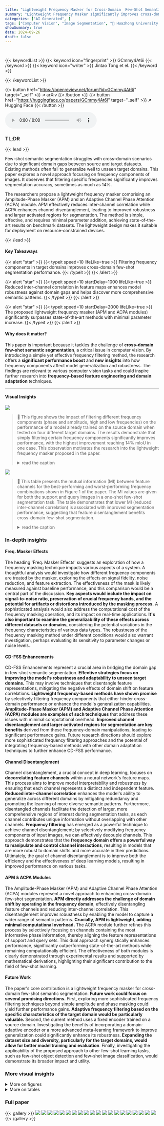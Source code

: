 ```yaml
---
title: "Lightweight Frequency Masker for Cross-Domain  Few-Shot Semantic Segmentation"
summary: "Lightweight Frequency Masker significantly improves cross-domain few-shot semantic segmentation by cleverly filtering frequency components of images, thereby reducing inter-channel correlation and enh..."
categories: ["AI Generated", ]
tags: ["Computer Vision", "Image Segmentation", "🏢 Huazhong University of Science and Technology",]
showSummary: true
date: 2024-09-26
draft: false
---
```


<br>

{{< keywordList >}}
{{< keyword icon="fingerprint" >}} GCmmy4At6i {{< /keyword >}}
{{< keyword icon="writer" >}} Jintao Tong et el. {{< /keyword >}}
 
{{< /keywordList >}}

{{< button href="https://openreview.net/forum?id=GCmmy4At6i" target="_self" >}}
↗ arXiv
{{< /button >}}
{{< button href="https://huggingface.co/papers/GCmmy4At6i" target="_self" >}}
↗ Hugging Face
{{< /button >}}



<audio controls>
    <source src="https://ai-paper-reviewer.com/GCmmy4At6i/podcast.wav" type="audio/wav">
    Your browser does not support the audio element.
</audio>


### TL;DR


{{< lead >}}

Few-shot semantic segmentation struggles with cross-domain scenarios due to significant domain gaps between source and target datasets. Existing methods often fail to generalize well to unseen target domains. This paper explores a novel approach focusing on frequency components of images. It observes that filtering specific frequencies significantly improves segmentation accuracy, sometimes as much as 14%.

The researchers propose a lightweight frequency masker comprising an Amplitude-Phase Masker (APM) and an Adaptive Channel Phase Attention (ACPA) module.  APM effectively reduces inter-channel correlation while ACPA enhances channel disentanglement, leading to improved robustness and larger activated regions for segmentation. The method is simple, effective, and requires minimal parameter addition, achieving state-of-the-art results on benchmark datasets.  The lightweight design makes it suitable for deployment on resource-constrained devices.

{{< /lead >}}


#### Key Takeaways

{{< alert "star" >}}
{{< typeit speed=10 lifeLike=true >}} Filtering frequency components in target domains improves cross-domain few-shot segmentation performance. {{< /typeit >}}
{{< /alert >}}

{{< alert "star" >}}
{{< typeit speed=10 startDelay=1000 lifeLike=true >}} Reduced inter-channel correlation in feature maps enhances model robustness against domain gaps and helps discover more comprehensive semantic patterns. {{< /typeit >}}
{{< /alert >}}

{{< alert "star" >}}
{{< typeit speed=10 startDelay=2000 lifeLike=true >}} The proposed lightweight frequency masker (APM and ACPA modules) significantly surpasses state-of-the-art methods with minimal parameter increase. {{< /typeit >}}
{{< /alert >}}

#### Why does it matter?
This paper is important because it tackles the challenge of **cross-domain few-shot semantic segmentation**, a critical issue in computer vision. By introducing a simple yet effective frequency filtering method, the research offers a **significant performance boost** and **new insights** into how frequency components affect model generalization and robustness.  The findings are relevant to various computer vision tasks and could inspire further research into **frequency-based feature engineering and domain adaptation** techniques.

------
#### Visual Insights



![](https://ai-paper-reviewer.com/GCmmy4At6i/figures_1_1.jpg)

> 🔼 This figure shows the impact of filtering different frequency components (phase and amplitude, high and low frequencies) on the performance of a model already trained on the source domain when tested on four different target domains.  The results demonstrate that simply filtering certain frequency components significantly improves performance, with the highest improvement reaching 14% mIoU in one case. This observation motivates the research into the lightweight frequency masker proposed in the paper.
> <details>
> <summary>read the caption</summary>
> Figure 1: For a model already trained on the source domain, we simply filter out different frequency components and plot mIoU against the maintained ones of images. P denotes Phase, A denotes Amplitude, H denotes High Frequency, and L denotes Low Frequency. We can see the performance is significantly improved in most cases compared with the baseline (Ax, Px), even as high as 14% on the Chest X-ray dataset (AL, P₄). In this paper, we delve into this phenomenon for an interpretation, and propose a lightweight frequency masker for efficient cross-domain few-shot segmentation.
> </details>





![](https://ai-paper-reviewer.com/GCmmy4At6i/tables_2_1.jpg)

> 🔼 This table presents the mutual information (MI) between feature channels for the best-performing and worst-performing frequency combinations shown in Figure 1 of the paper.  The MI values are given for both the support and query images in a one-shot few-shot segmentation task.  The table demonstrates that lower MI (reduced inter-channel correlation) is associated with improved segmentation performance, suggesting that feature disentanglement benefits cross-domain few-shot segmentation.
> <details>
> <summary>read the caption</summary>
> Table 1: Mutual information between feature channels for the best and the worst cases in Fig. 1. We find that mutual information (MI) consistently decreases when the performance is improved.
> </details>





### In-depth insights


#### Freq. Masker Effects
The heading 'Freq. Masker Effects' suggests an exploration of how a frequency masking technique impacts various aspects of a system.  A thoughtful analysis would investigate how different frequency components are treated by the masker, exploring the effects on signal fidelity, noise reduction, and feature extraction. The effectiveness of the mask is likely measured against baseline performance, and this comparison would be a central part of the discussion.  **Key aspects would include the impact on signal-to-noise ratio, preservation of crucial frequency bands, and the potential for artifacts or distortions introduced by the masking process.** A sophisticated analysis would also address the computational cost of the frequency masking operation, and its impact on real-time applications.  **It's also important to examine the generalizability of these effects across different datasets or domains**, considering the potential variations in the frequency characteristics of various data types. The robustness of the frequency masking method under different conditions would also warrant investigation, perhaps evaluating its sensitivity to parameter changes or noise levels.

#### CD-FSS Enhancements
CD-FSS Enhancements represent a crucial area in bridging the domain gap in few-shot semantic segmentation.  **Effective strategies focus on improving the model's robustness and adaptability to unseen target domains.**  This may involve techniques that disentangle feature representations, mitigating the negative effects of domain shift on feature correlations.  **Lightweight frequency-based methods have shown promise** by selectively filtering frequency components that either hinder cross-domain performance or enhance the model's generalization capabilities.  **Amplitude-Phase Masker (APM) and Adaptive Channel Phase Attention (ACPA) modules are examples of such techniques** that address these issues with minimal computational overhead.  **Improved channel disentanglement and larger activated regions for segmentation are key benefits** derived from these frequency-domain manipulations, leading to significant performance gains. Future research directions should explore more sophisticated frequency filtering approaches and the potential of integrating frequency-based methods with other domain adaptation techniques to further enhance CD-FSS performance.

#### Channel Disentanglement
Channel disentanglement, a crucial concept in deep learning, focuses on **decorrelating feature channels** within a neural network's feature maps.  This process aims to improve model interpretability and robustness by ensuring that each channel represents a distinct and independent feature.  **Reduced inter-channel correlation** enhances the model's ability to generalize across different domains by mitigating redundancy and promoting the learning of more diverse semantic patterns.  Furthermore, disentangled channels facilitate the detection of larger, more comprehensive regions of interest during segmentation tasks, as each channel contributes unique information without overlapping with other channels.  **Frequency filtering** has emerged as a powerful technique to achieve channel disentanglement; by selectively modifying frequency components of input images, we can effectively decouple channels.  This approach demonstrates that the **frequency domain offers a powerful way to manipulate and control channel interactions**, resulting in models that are more robust to domain shifts and more accurate in their predictions.  Ultimately, the goal of channel disentanglement is to improve both the efficiency and the effectiveness of deep learning models, resulting in improved performance on various tasks.

#### APM & ACPA Modules
The Amplitude-Phase Masker (APM) and Adaptive Channel Phase Attention (ACPA) modules represent a novel approach to enhancing cross-domain few-shot segmentation.  **APM directly addresses the challenge of domain shift by operating in the frequency domain**, effectively disentangling feature channels and reducing inter-channel correlation. This disentanglement improves robustness by enabling the model to capture a wider range of semantic patterns.  **Crucially, APM is lightweight, adding minimal computational overhead.** The ACPA module further refines this process by selectively focusing on channels containing the most informative phase information, thereby aligning the feature representations of support and query sets. This dual approach synergistically enhances performance, significantly outperforming state-of-the-art methods while remaining computationally efficient.  The effectiveness of both modules is clearly demonstrated through experimental results and supported by mathematical derivations, highlighting their significant contribution to the field of few-shot learning.

#### Future Work
The paper's core contribution is a lightweight frequency masker for cross-domain few-shot semantic segmentation.  **Future work could focus on several promising directions.**  First, exploring more sophisticated frequency filtering techniques beyond simple amplitude and phase masking could yield further performance gains.  **Adaptive frequency filtering based on the specific characteristics of the target domain would be particularly valuable.** Second, the current method uses a fixed encoder trained on a source domain. Investigating the benefits of incorporating a domain-adaptive encoder or a more advanced meta-learning framework to improve generalization could significantly enhance its robustness.  **Expanding the dataset size and diversity, particularly for the target domains, would allow for better model training and evaluation**.  Finally, investigating the applicability of the proposed approach to other few-shot learning tasks, such as few-shot object detection and few-shot image classification, would demonstrate its broader impact and utility.


### More visual insights

<details>
<summary>More on figures
</summary>


![](https://ai-paper-reviewer.com/GCmmy4At6i/figures_2_1.jpg)

> 🔼 This figure displays the Mean Magnitude of Channels (MMC) for the best-performing frequency filtering scenario from Figure 1, across four different datasets.  The MMC represents the average magnitude of activation across all channels within the feature maps for each image in the datasets.  The graph plots the MMC values against the channel index. By comparing the MMC curves with and without frequency masking, it demonstrates that for datasets where the masking improved performance, the resulting MMC curve is lower, indicating a more uniform activation across channels after filtering. This uniformity across channels suggests a reduction in channel redundancy and improved generalizability.
> <details>
> <summary>read the caption</summary>
> Figure 2: Mean Magnitude of Channels (MMC) for the best case in Fig. 1 on four target datasets. For domains with improved performance, their curves are lower than the baseline after masking.
> </details>



![](https://ai-paper-reviewer.com/GCmmy4At6i/figures_4_1.jpg)

> 🔼 This figure presents results supporting the paper's claim that filtering frequency components improves performance in cross-domain few-shot segmentation.  Part (a) shows visualizations of feature maps, illustrating that after masking certain frequencies, the model's attention focuses on a larger area, encompassing more object features. Part (b) shows phase difference histograms.  It demonstrates that a high concentration of phase differences around 0 and π (indicating high correlation between channels) is associated with decreased performance on the FSS-1000 dataset but improved performance on the Chest X-ray dataset.
> <details>
> <summary>read the caption</summary>
> Figure 3: (a) After masking certain frequency components, the model's attention regions are enlarged with more patterns encompassed. (b) A higher concentration of phase differences at 0 and π indicates a higher correlation, so that on FSS-1000 the performance drops but on Chest X-ray it increases.
> </details>



![](https://ai-paper-reviewer.com/GCmmy4At6i/figures_5_1.jpg)

> 🔼 This figure illustrates the proposed method's architecture for a one-shot learning scenario. It shows how the feature map is processed through the Amplitude-Phase Masker (APM) and the Adaptive Channel Phase Attention (ACPA) modules. APM filters out negative frequency components adaptively based on the domain, improving feature representation. ACPA selects the most effective features by aligning the feature spaces of the support and query. The comparison module generates affinity maps used by the decoder to generate the final segmentation results.
> <details>
> <summary>read the caption</summary>
> Figure 4: Overview of our method in a 1-shot example. After obtaining the feature map, APM is introduced to adaptively filter certain frequency components based on different domains, facilitating feature disentanglement to achieve more generalizable representations. Additionally, we propose ACPA to encourage the model to focus on more effective features while aligning the feature space of the support and query images. The internal structure of APM and ACPA is highlighted in green.
> </details>



![](https://ai-paper-reviewer.com/GCmmy4At6i/figures_7_1.jpg)

> 🔼 This figure shows qualitative results of the proposed method on four datasets (FSS-1000, Deepglobe, ISIC, and Chest X-ray) for both 1-shot and 5-shot settings. It compares the segmentation results of the proposed method against a baseline method, demonstrating significant improvement in generalization across different domains. The mIoU scores for APM-M are also provided, showing its superiority over the state-of-the-art.
> <details>
> <summary>read the caption</summary>
> Figure 5: Qualitative results of our model. mIoU for the 1-shot and 5-shot settings, respectively. APM-M outperforms the state-of-the-art by 3.97% and 3.19%. Additionally, Figure 5 presents qualitative results of our method in 1-way 1-shot segmentation, highlighting a substantial enhancement in generalization across large domain gaps while maintaining comparable accuracy with similar domain shifts.
> </details>



![](https://ai-paper-reviewer.com/GCmmy4At6i/figures_8_1.jpg)

> 🔼 This figure shows four cumulative distribution function (CDF) plots, one for each of the four target datasets (FSS-1000, Deepglobe, ISIC, and Chest X-ray). Each plot compares the CDF of inter-channel correlations before and after applying the Amplitude-Phase Masker (APM) module.  The plots show that applying the APM consistently shifts the CDF curves to the left. This indicates that the APM effectively reduces the inter-channel correlation in the feature maps, which is a key finding of the paper. The reduction of inter-channel correlation is beneficial because it improves the model's generalizability and allows it to capture more distinct features for semantic segmentation.
> <details>
> <summary>read the caption</summary>
> Figure 6: Cumulative distribution function (CDF) of inter-channel correlations. After passing through APM, the CDF curve shifts to the left, indicating a decrease in inter-channel correlations.
> </details>



![](https://ai-paper-reviewer.com/GCmmy4At6i/figures_8_2.jpg)

> 🔼 This figure shows the effects of frequency masking on the model's attention and phase differences.  Subfigure (a) presents heatmaps visualizing how masking expands the activation regions for the model and encompasses more patterns. Subfigure (b) displays histograms of phase differences between channels. This shows how the masking operation changes inter-channel correlation, leading to improved performance in some domains but decreased performance in others, particularly FSS-1000.
> <details>
> <summary>read the caption</summary>
> Figure 3: (a) After masking certain frequency components, the model's attention regions are enlarged with more patterns encompassed. (b) A higher concentration of phase differences at 0 and π indicates a higher correlation, so that on FSS-1000 the performance drops but on Chest X-ray it increases.
> </details>



![](https://ai-paper-reviewer.com/GCmmy4At6i/figures_14_1.jpg)

> 🔼 This figure shows qualitative results of the proposed method on four different datasets, demonstrating its effectiveness in few-shot semantic segmentation across domains. It compares the model's performance (measured by mean Intersection over Union or mIoU) in 1-shot and 5-shot scenarios, highlighting the superiority of APM-M over the state-of-the-art methods by substantial margins. The visualization clearly showcases the model's ability to generalize well across different domains while preserving reasonable accuracy.
> <details>
> <summary>read the caption</summary>
> Figure 5: Qualitative results of our model. mIoU for the 1-shot and 5-shot settings, respectively. APM-M outperforms the state-of-the-art by 3.97% and 3.19%. Additionally, Figure 5 presents qualitative results of our method in 1-way 1-shot segmentation, highlighting a substantial enhancement in generalization across large domain gaps while maintaining comparable accuracy with similar domain shifts.
> </details>



![](https://ai-paper-reviewer.com/GCmmy4At6i/figures_14_2.jpg)

> 🔼 This figure shows two subfigures. Subfigure (a) visualizes the heatmaps of feature maps to show how the attention regions of the model are expanded after masking certain frequency components. Subfigure (b) shows histograms of phase differences between channels to indicate correlation changes by frequency filtering.  It shows that reduced correlation is linked to better performance, specifically for Chest X-ray but not FSS-1000.  The results validate the mathematical derivation showing how phase differences in the frequency domain relate to channel correlation in the spatial domain.
> <details>
> <summary>read the caption</summary>
> Figure 3: (a) After masking certain frequency components, the model's attention regions are enlarged with more patterns encompassed. (b) A higher concentration of phase differences at 0 and π indicates a higher correlation, so that on FSS-1000 the performance drops but on Chest X-ray it increases.
> </details>



![](https://ai-paper-reviewer.com/GCmmy4At6i/figures_15_1.jpg)

> 🔼 The figure visualizes the frequency components filtered by the Amplitude-Phase Masker (APM) across four different datasets: FSS-1000, Deepglobe, ISIC, and ChestX-ray.  The top row shows the amplitude components, and the bottom row shows the phase components. The center of each image represents low frequencies, while the periphery represents high frequencies. White indicates that the frequency component is allowed to pass through, while black indicates that it is filtered out. The variation in the visualizations across the different datasets highlights how the APM adapts its filtering of frequency components to the specific characteristics of each dataset.
> <details>
> <summary>read the caption</summary>
> Figure 9: The visualization of the frequency components filtered by the masker.
> </details>



</details>




<details>
<summary>More on tables
</summary>


![](https://ai-paper-reviewer.com/GCmmy4At6i/tables_6_1.jpg)
> 🔼 This table presents the mean Intersection over Union (mIoU) scores achieved by various methods on four different cross-domain few-shot segmentation (CD-FSS) benchmark datasets.  The results are shown for both 1-shot and 5-shot scenarios.  The best and second-best performing methods for each dataset and setting are highlighted.  The table also notes that APM-S uses a smaller parameter size than APM-M.
> <details>
> <summary>read the caption</summary>
> Table 2: Mean-IoU of 1-shot and 5-shot results on the CD-FSS benchmark. The best and second-best results are in bold and underlined, respectively. * denotes the model implemented by ourselves. APM-S is an 1 × h × w matrix, while APM-M (more parameters) expands to c × h × w.
> </details>

![](https://ai-paper-reviewer.com/GCmmy4At6i/tables_7_1.jpg)
> 🔼 This table presents the ablation study results on different model variations.  It shows the impact of including the Amplitude-Phase Masker (APM) and the Adaptive Channel Phase Attention (ACPA) modules on the 1-shot and 5-shot segmentation performance.  APM-S and APM-M represent different configurations of the APM module, with APM-M having more parameters. The table demonstrates the incremental performance gains achieved by adding each module.
> <details>
> <summary>read the caption</summary>
> Table 3: Ablation study on various designs
> </details>

![](https://ai-paper-reviewer.com/GCmmy4At6i/tables_7_2.jpg)
> 🔼 This table compares the performance of the proposed method (APM-S) integrated into a transformer-based architecture (FPTrans) against other methods. It shows that integrating APM-S into FPTrans improves performance on the Deepglobe, ISIC, and Chest X-ray datasets and gives a better average performance compared to FPTrans alone.
> <details>
> <summary>read the caption</summary>
> Table 4: APM-S implemented in the transformer architecture.
> </details>

![](https://ai-paper-reviewer.com/GCmmy4At6i/tables_7_3.jpg)
> 🔼 This table compares the performance of the proposed method (ours(APM-M)) against three other methods: a baseline method, a fine-tuned baseline, and a baseline with a mutual information loss added. The performance is measured on four datasets (FSS, Deepglobe, ISIC, Chest) and an average across the datasets.  The results show that the proposed method significantly outperforms the other methods, highlighting its effectiveness in improving segmentation accuracy.
> <details>
> <summary>read the caption</summary>
> Table 5: Compare our method with fine-tuning and spatial domain feature disentangle method.
> </details>

![](https://ai-paper-reviewer.com/GCmmy4At6i/tables_7_4.jpg)
> 🔼 This table presents a detailed breakdown of the ablation study results for various designs of the proposed model, using ResNet-50 as the backbone. It shows the impact of different components (APM-S, APM-M, ACPA) on the 1-shot and 5-shot mIoU performance across four different datasets (FSS-1000, Deepglobe, ISIC, Chest X-ray).  The table provides a quantitative assessment of each module's contribution to the overall performance improvement.
> <details>
> <summary>read the caption</summary>
> Table 10: Detailed ablation study results of various designs (Backbone: ResNet-50).
> </details>

![](https://ai-paper-reviewer.com/GCmmy4At6i/tables_9_1.jpg)
> 🔼 This table presents the mean Intersection over Union (mIoU) scores achieved by various methods on four different datasets for both 1-shot and 5-shot semantic segmentation tasks.  The methods are compared on their performance in a cross-domain few-shot semantic segmentation (CD-FSS) setting.  The best and second-best results are highlighted for each dataset and shot setting.  The table also notes which models were implemented by the authors of the paper and details the size of the Amplitude-Phase Masker (APM) used by their method.
> <details>
> <summary>read the caption</summary>
> Table 2: Mean-IoU of 1-shot and 5-shot results on the CD-FSS benchmark. The best and second-best results are in bold and underlined, respectively. * denotes the model implemented by ourselves. APM-S is an 1 × h × w matrix, while APM-M (more parameters) expands to c × h × w.
> </details>

![](https://ai-paper-reviewer.com/GCmmy4At6i/tables_9_2.jpg)
> 🔼 This table presents the mean Intersection over Union (mIoU) scores achieved by various methods on four different datasets for both 1-shot and 5-shot cross-domain few-shot semantic segmentation tasks.  The methods compared include existing state-of-the-art approaches and the proposed method (with two variants: APM-S and APM-M).  The table highlights the superior performance of the proposed method, especially APM-M, which shows significant improvement across all datasets.
> <details>
> <summary>read the caption</summary>
> Table 2: Mean-IoU of 1-shot and 5-shot results on the CD-FSS benchmark. The best and second-best results are in bold and underlined, respectively. * denotes the model implemented by ourselves. APM-S is an 1 × h × w matrix, while APM-M (more parameters) expands to c × h × w.
> </details>

![](https://ai-paper-reviewer.com/GCmmy4At6i/tables_15_1.jpg)
> 🔼 This table presents the mean Intersection over Union (mIoU) scores achieved by various models on four different datasets for both 1-shot and 5-shot semantic segmentation tasks.  It compares the proposed method (with APM-S and APM-M configurations) against several state-of-the-art (SOTA) cross-domain few-shot segmentation (CD-FSS) methods. The results highlight the performance improvement of the proposed method, especially when considering the minimal increase in the number of parameters.
> <details>
> <summary>read the caption</summary>
> Table 2: Mean-IoU of 1-shot and 5-shot results on the CD-FSS benchmark. The best and second-best results are in bold and underlined, respectively. * denotes the model implemented by ourselves. APM-S is an 1 × h × w matrix, while APM-M (more parameters) expands to c × h × w.
> </details>

</details>




### Full paper

{{< gallery >}}
<img src="https://ai-paper-reviewer.com/GCmmy4At6i/1.png" class="grid-w50 md:grid-w33 xl:grid-w25" />
<img src="https://ai-paper-reviewer.com/GCmmy4At6i/2.png" class="grid-w50 md:grid-w33 xl:grid-w25" />
<img src="https://ai-paper-reviewer.com/GCmmy4At6i/3.png" class="grid-w50 md:grid-w33 xl:grid-w25" />
<img src="https://ai-paper-reviewer.com/GCmmy4At6i/4.png" class="grid-w50 md:grid-w33 xl:grid-w25" />
<img src="https://ai-paper-reviewer.com/GCmmy4At6i/5.png" class="grid-w50 md:grid-w33 xl:grid-w25" />
<img src="https://ai-paper-reviewer.com/GCmmy4At6i/6.png" class="grid-w50 md:grid-w33 xl:grid-w25" />
<img src="https://ai-paper-reviewer.com/GCmmy4At6i/7.png" class="grid-w50 md:grid-w33 xl:grid-w25" />
<img src="https://ai-paper-reviewer.com/GCmmy4At6i/8.png" class="grid-w50 md:grid-w33 xl:grid-w25" />
<img src="https://ai-paper-reviewer.com/GCmmy4At6i/9.png" class="grid-w50 md:grid-w33 xl:grid-w25" />
<img src="https://ai-paper-reviewer.com/GCmmy4At6i/10.png" class="grid-w50 md:grid-w33 xl:grid-w25" />
<img src="https://ai-paper-reviewer.com/GCmmy4At6i/11.png" class="grid-w50 md:grid-w33 xl:grid-w25" />
<img src="https://ai-paper-reviewer.com/GCmmy4At6i/12.png" class="grid-w50 md:grid-w33 xl:grid-w25" />
<img src="https://ai-paper-reviewer.com/GCmmy4At6i/13.png" class="grid-w50 md:grid-w33 xl:grid-w25" />
<img src="https://ai-paper-reviewer.com/GCmmy4At6i/14.png" class="grid-w50 md:grid-w33 xl:grid-w25" />
<img src="https://ai-paper-reviewer.com/GCmmy4At6i/15.png" class="grid-w50 md:grid-w33 xl:grid-w25" />
<img src="https://ai-paper-reviewer.com/GCmmy4At6i/16.png" class="grid-w50 md:grid-w33 xl:grid-w25" />
<img src="https://ai-paper-reviewer.com/GCmmy4At6i/17.png" class="grid-w50 md:grid-w33 xl:grid-w25" />
<img src="https://ai-paper-reviewer.com/GCmmy4At6i/18.png" class="grid-w50 md:grid-w33 xl:grid-w25" />
<img src="https://ai-paper-reviewer.com/GCmmy4At6i/19.png" class="grid-w50 md:grid-w33 xl:grid-w25" />
<img src="https://ai-paper-reviewer.com/GCmmy4At6i/20.png" class="grid-w50 md:grid-w33 xl:grid-w25" />
{{< /gallery >}}